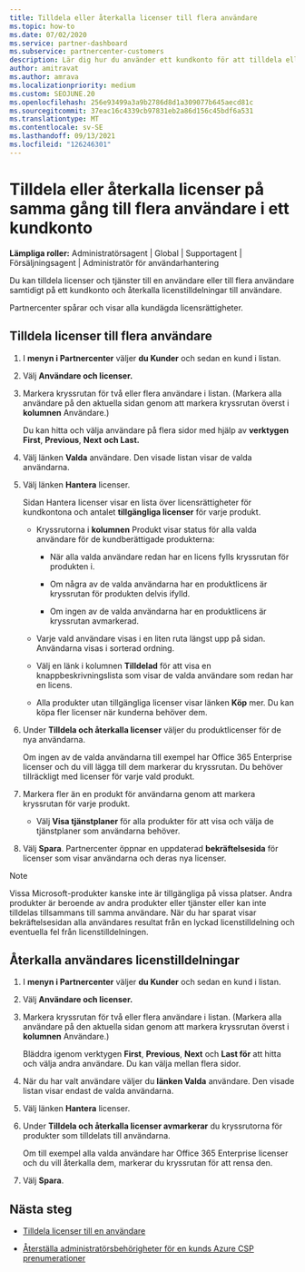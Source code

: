 ```yaml
---
title: Tilldela eller återkalla licenser till flera användare
ms.topic: how-to
ms.date: 07/02/2020
ms.service: partner-dashboard
ms.subservice: partnercenter-customers
description: Lär dig hur du använder ett kundkonto för att tilldela eller återkalla licenser och tjänster till en användare eller till flera användare samtidigt.
author: amitravat
ms.author: amrava
ms.localizationpriority: medium
ms.custom: SEOJUNE.20
ms.openlocfilehash: 256e93499a3a9b2786d8d1a309077b645aecd81c
ms.sourcegitcommit: 37eac16c4339cb97831eb2a86d156c45bdf6a531
ms.translationtype: MT
ms.contentlocale: sv-SE
ms.lasthandoff: 09/13/2021
ms.locfileid: "126246301"
---
```

# <a name="assign-or-revoke-licenses-at-the-same-time-to-multiple-users-in-a-customer-account"></a>Tilldela eller återkalla licenser på samma gång till flera användare i ett kundkonto

**Lämpliga roller:** Administratörsagent | Global | Supportagent | Försäljningsagent | Administratör för användarhantering

Du kan tilldela licenser och tjänster till en användare eller till flera användare samtidigt på ett kundkonto och återkalla licenstilldelningar till användare.

Partnercenter spårar och visar alla kundägda licensrättigheter.

## <a name="assign-licenses-to-multiple-users"></a>Tilldela licenser till flera användare

1. I **menyn i Partnercenter** väljer **du Kunder** och sedan en kund i listan.

2. Välj **Användare och licenser.**

3. Markera kryssrutan för två eller flera användare i listan. (Markera alla användare på den aktuella sidan genom att markera kryssrutan överst i **kolumnen** Användare.)

    Du kan hitta och välja användare på flera sidor med hjälp av **verktygen First**, **Previous**, **Next** **och Last.**

4. Välj länken **Valda** användare. Den visade listan visar de valda användarna.

5. Välj länken **Hantera** licenser.

    Sidan Hantera licenser visar en lista över licensrättigheter för kundkontona och antalet **tillgängliga licenser** för varje produkt.

    - Kryssrutorna i **kolumnen** Produkt visar status för alla valda användare för de kundberättigade produkterna:

       - När alla valda användare redan har en licens fylls kryssrutan för produkten i.

       - Om några av de valda användarna har en produktlicens är kryssrutan för produkten delvis ifylld.

       - Om ingen av de valda användarna har en produktlicens är kryssrutan avmarkerad.

    - Varje vald användare visas i en liten ruta längst upp på sidan. Användarna visas i sorterad ordning.

    - Välj en länk i kolumnen **Tilldelad** för att visa en knappbeskrivningslista som visar de valda användare som redan har en licens.

    - Alla produkter utan tillgängliga licenser visar länken **Köp** mer. Du kan köpa fler licenser när kunderna behöver dem.

6. Under **Tilldela och återkalla licenser** väljer du produktlicenser för de nya användarna. 

   Om ingen av de valda användarna till exempel har Office 365 Enterprise licenser och du vill lägga till dem markerar du kryssrutan. Du behöver tillräckligt med licenser för varje vald produkt.

7. Markera fler än en produkt för användarna genom att markera kryssrutan för varje produkt.
    -   Välj **Visa tjänstplaner** för alla produkter för att visa och välja de tjänstplaner som användarna behöver.

8. Välj **Spara**. Partnercenter öppnar en uppdaterad **bekräftelsesida** för licenser som visar användarna och deras nya licenser.

>[!NOTE]
>Vissa Microsoft-produkter kanske inte är tillgängliga på vissa platser. Andra produkter är beroende av andra produkter eller tjänster eller kan inte tilldelas tillsammans till samma användare. När du har sparat visar bekräftelsesidan alla användares resultat från en lyckad licenstilldelning och eventuella fel från licenstilldelningen.

## <a name="revoke-users-license-assignments"></a>Återkalla användares licenstilldelningar

1. I **menyn i Partnercenter** väljer **du Kunder** och sedan en kund i listan.

2. Välj **Användare och licenser.**

3. Markera kryssrutan för två eller flera användare i listan. (Markera alla användare på den aktuella sidan genom att markera kryssrutan överst i **kolumnen** Användare.)

    Bläddra igenom verktygen **First**, **Previous**, **Next** och **Last för** att hitta och välja andra användare. Du kan välja mellan flera sidor.

4. När du har valt användare väljer du **länken Valda** användare. Den visade listan visar endast de valda användarna.

5. Välj länken **Hantera** licenser.

6. Under **Tilldela och återkalla licenser avmarkerar** du kryssrutorna för produkter som tilldelats till användarna.

   Om till exempel alla valda användare har Office 365 Enterprise licenser och du vill återkalla dem, markerar du kryssrutan för att rensa den.

7. Välj **Spara**.

## <a name="next-steps"></a>Nästa steg

- [Tilldela licenser till en användare](assign-licenses-to-users.md)

- [Återställa administratörsbehörigheter för en kunds Azure CSP prenumerationer](revoke-reinstate-csp.md)